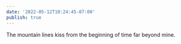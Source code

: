 ```yaml
---
date: '2022-05-12T10:24:45-07:00'
publish: true
---
```

The mountain lines kiss from the beginning of time far beyond mine. 